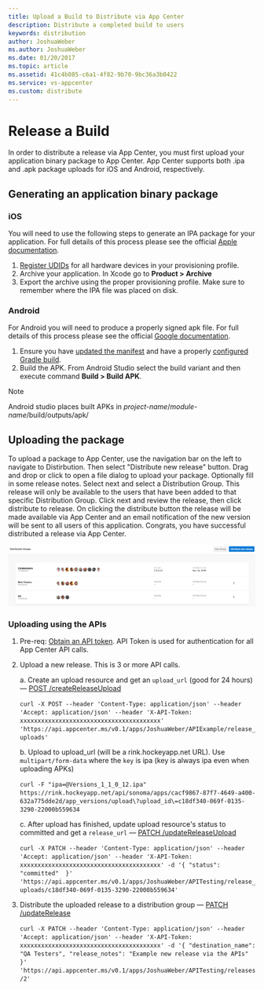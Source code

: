 ```yaml
---
title: Upload a Build to Distribute via App Center
description: Distribute a completed build to users
keywords: distribution
author: JoshuaWeber
ms.author: JoshuaWeber
ms.date: 01/20/2017
ms.topic: article
ms.assetid: 41c4b085-c6a1-4f82-9b70-9bc36a3b0422
ms.service: vs-appcenter
ms.custom: distribute
---
```


# Release a Build

In order to distribute a release via App Center, you must first upload your application binary package to App Center. App Center supports both .ipa and .apk package uploads for iOS and Android, respectively.

## Generating an application binary package

### iOS

You will need to use the following steps to generate an IPA package for your application. For full details of this process please see the official [Apple documentation][apple-ipa].

1. [Register UDIDs][apple-devices] for all hardware devices in your provisioning profile.
2. Archive your application. In Xcode go to **Product > Archive**
3. Export the archive using the proper provisioning profile. Make sure to remember where the IPA file was placed on disk.

### Android

For Android you will need to produce a properly signed apk file. For full details of this process please see the official [Google documentation][google-apk].

1. Ensure you have [updated the manifest][android-manifest] and have a properly [configured Gradle build][gradle-config].
2. Build the APK. From Android Studio select the build variant and then execute command **Build > Build APK**.

> [!NOTE]
> Android studio places built APKs in *project-name*/*module-name*/build/outputs/apk/

## Uploading the package

To upload a package to App Center, use the navigation bar on the left to navigate to Distirbution. Then select "Distribute new release" button. Drag and drop or click to open a file dialog to upload your package. Optionally fill in some release notes. Select next and select a Distribution Group. This release will only be available to the users that have been added to that specific Distribution Group. Click next and review the release, then click distribute to release. On clicking the distribute button the release will be made available via App Center and an email notification of the new version will be sent to all users of this application. Congrats, you have successful distributed a release via App Center.

![](images/new_release_button.png "new release button top right")

### Uploading using the APIs

1. Pre-req: [Obtain an API token][api-token-docs]. API Token is used for authentication for all App Center API calls.
2. Upload a new release. This is 3 or more API calls. 
    
    a. Create an upload resource and get an `upload_url` (good for 24 hours) — [POST /createReleaseUpload][POST_releaseUpload]
    
    ` curl -X POST --header 'Content-Type: application/json' --header 'Accept: application/json' --header 'X-API-Token: xxxxxxxxxxxxxxxxxxxxxxxxxxxxxxxxxxxxxxxx' 'https://api.appcenter.ms/v0.1/apps/JoshuaWeber/APIExample/release_uploads' `
    
    b. Upload to upload_url (will be a rink.hockeyapp.net URL). Use `multipart/form-data` where the `key` is ipa (key is always ipa even when uploading APKs)
    
    ` curl -F "ipa=@Versions_1_1_0_12.ipa" https://rink.hockeyapp.net/api/sonoma/apps/cacf9867-87f7-4649-a400-632a775dde2d/app_versions/upload\?upload_id\=c18df340-069f-0135-3290-22000b559634 `
    
    c. After upload has finished, update upload resource's status to committed and get a `release_url` — [PATCH /updateReleaseUpload][PATCH_updateReleaseUplolad]
    
    ` curl -X PATCH --header 'Content-Type: application/json' --header 'Accept: application/json' --header 'X-API-Token: xxxxxxxxxxxxxxxxxxxxxxxxxxxxxxxxxxxxxxxx' -d '{ "status": "committed"  }' 'https://api.appcenter.ms/v0.1/apps/JoshuaWeber/APITesting/release_uploads/c18df340-069f-0135-3290-22000b559634' `

3. Distribute the uploaded release to a distribution group — [PATCH /updateRelease][PATCH_updateRelease]
    
    ` curl -X PATCH --header 'Content-Type: application/json' --header 'Accept: application/json' --header 'X-API-Token: xxxxxxxxxxxxxxxxxxxxxxxxxxxxxxxxxxxxxxxx' -d '{ "destination_name": "QA Testers", "release_notes": "Example new release via the APIs" }' 'https://api.appcenter.ms/v0.1/apps/JoshuaWeber/APITesting/releases/2' `

[apple-ipa]: https://developer.apple.com/library/content/documentation/IDEs/Conceptual/AppDistributionGuide/TestingYouriOSApp/TestingYouriOSApp.html#//apple_ref/doc/uid/TP40012582-CH8-SW1
[apple-devices]: ./auto-provisioning.md
[google-apk]: https://developer.android.com/studio/publish/preparing.html
[gradle-config]: https://developer.android.com/studio/build/build-variants.html
[android-manifest]: https://developer.android.com/guide/topics/manifest/manifest-intro.html
[api-token-docs]: ~/api-docs/index.md
[POST_releaseUpload]: https://docs.appcenter.ms/api/#!/distribute/createReleaseUpload
[PATCH_updateReleaseUplolad]: https://docs.appcenter.ms/api/#!/distribute/updateReleaseUpload
[PATCH_updateRelease]: https://docs.appcenter.ms/api/#!/distribute/updateRelease
[GET_DGs]: https://docs.appcenter.ms/api/#!/account/distributionGroups_list
